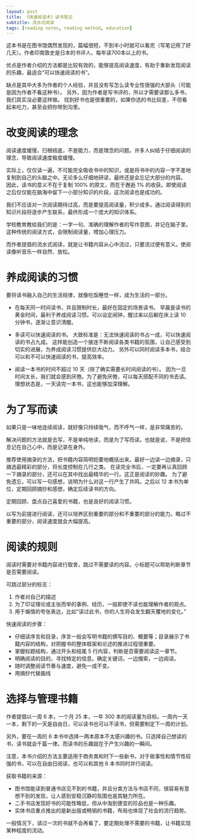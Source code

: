 ```yaml
---
layout: post
title: 《快速阅读术》读书笔记
subtitle: 流水式阅读
tags: [reading notes, reading method, education]
---
```



这本书是在图书馆偶然发现的，篇幅很短，不到半小时就可以看完（写笔记用了好几天）。作者印南敦史是日本的书评人，每年读700本以上的书。

优点是作者介绍的方法都是比较有效的，能够提高阅读速度，有助于重新发现阅读的乐趣，最适合“可以快速阅读的书”。

缺点是其中大多为作者的个人经验，并且没有写怎么读专业性很强的大部头（可能是因为作者不看这种书）。
另外，因为作者是写书评的，所以才需要读那么多书，我们其实没必要这样做。
找到好书也是很重要的，如果你选的书比较差，不但看起来吃力，甚至会把你带到沟里。


# 改变阅读的理念

阅读速度缓慢，归根结底，不是能力，而是理念的问题。许多人纠结于仔细阅读的理念，导致阅读速度极度缓慢。

实际上，仅仅读一遍，不可能完全吸收书中的知识，或是将书中的内容一字不差地复制到自己的头脑之中。无论多么仔细地研读，最终还是会忘记大部分的内容。
因此，读书的意义不在于复制 100% 的原文，而在于邂逅 1% 的收获。即使阅读之后仅仅能在脑海中留下一小部分知识的片段，这次阅读也是成功的。

我们不应该对一次阅读期待过高，而是要提高阅读量，积少成多。通过阅读得到的知识片段将逐步产生联系，最终形成一个庞大的知识体系。


学校教育教给我们的是：一字一句、准确的理解作者的写作意图，并记在脑子里。这种传统的阅读方式，会限制阅读量，增加心理压力。

而作者提倡的流水式阅读，就是让书籍内容从心中流过，只要流过便有意义。使阅读像听音乐一样自然、放松。

# 养成阅读的习惯
要将读书融入自己的生活规律，就像吃饭睡觉一样，成为生活的一部分。

- 在每天同一时间读书，并且限制时长，最好在固定的场景读书。
早晨是读书的黄金时间，最利于养成阅读习惯。可以设定闹钟，醒过来以后躺在床上读 10 分钟书，逐渐让意识清醒。

- 多读可以快速阅读的书。
大致标准是：无法快速阅读的书占一成，可以快速阅读的书占九成。
这样能创造一个接连不断阅读各类书籍的氛围，让自己感受到切实的进展，为养成阅读习惯提供巨大动力。
另外可以同时阅读多本书，结合可以和不可以快速阅读的书，提高效率。

- 阅读一本书的时间不超过 10 天（除了确实需要长时间阅读的书）。
因为一旦时间太长，我们就会感到厌倦。为了避免厌倦，可以每天搭配不同的书去读。理想状态是，一天读完一本书，这也能够加深理解。

# 为了写而读
如果只是一味地连续阅读，就好像只持续吸气，而不呼气一样，是非常痛苦的。

解决问题的方法就是去写，不是单纯地读，而是为了写而读。也就是说，不是把信息记在自己心中，而是记录在身外。

推荐使用摘录的方法，把书籍内容简明扼要地概括出来。最好一边读一边摘录，只摘选最精彩的部分，将长度控制在几行之类。
在读完全书后，一定要再认真回顾一下摘录的部分，还可以在其中找出最精华的一行。这正是阅读的妙趣。
为了避免遗忘，可以写一句感想，说明为什么对这一行产生了共鸣。之后以 12 本书为单位，定期回顾摘抄和感想，确定后续读书的方向。

定期回顾、盘点自己喜爱的书籍，也是良好的阅读习惯。

以写为前提进行阅读，还可以培养区别重要的部分和不重要的部分的能力。略过不重要的部分，阅读速度就会大幅提高。

# 阅读的规则
阅读时需要对书籍内容进行取舍，跳过不需要读的内容。小标题可以帮助判断章节是否需要阅读。

可跳过部分的标志：
1.  作者对自己的描述
2.  为了印证理论或主张而举的事例、经历，一般即使不读也能理解作者的观点。
3.  用于煽情的夸张表达，比如“读过此书，你的人生将会发生翻天覆地的变化。”

快速阅读的步骤：
- 仔细读序言和目录，序言一般会写明书籍的撰写目的、概要等；目录展示了书籍内容的结构，对把握书的整体框架和论述的推进过程很重要。
- 掌握标题结构，通过开头和结尾 5 行内容，判断是否需要阅读这一章节。
- 明确阅读的目的，寻找特定的信息。确定关键词，一边搜索，一边阅读。
- 随时调整阅读节奏与速度，避免一成不变。
- 用摘抄代替画线

# 选择与管理书籍
作者提倡以一周 6 本，一个月 25 本，一年 300 本的阅读量为目标。一周内一天一本，剩下的一天是自由日，可以读书也可以不读书，但需要制定下一周的计划。

另外，要在一周的 6 本书中选择一两本原本不太感兴趣的书。只选择自己想读的书，读书就会千篇一律。而读书的乐趣就在于产生兴趣的一瞬间。

注意，本书介绍的方法主要适用于商务类和时下一些新书，对于故事性和情节性较强的书，可以在自由日阅读，也可以和其他 6 本书同时并行阅读。

获取书籍的来源：
- 图书馆能读到普通书店见不到的书籍，并且分类方法与书店不同，很容易有意想不到的发现，让人感到安稳沉静的氛围也是其魅力所在。
- 二手书店发现好书的可能性略低，但从中淘到便宜的珍品也是一种乐趣。
- 实体书店重点推出的是新出版或畅销的书籍，布局也体现了社会的流行趋势。


一般情况下，读过一次的书就不会再看了，要定期处理不需要的书籍，让书籍实现某种程度的流动。
